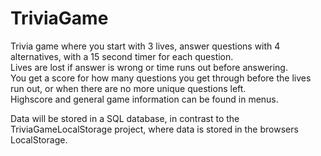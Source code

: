 # TriviaGame
Trivia game where you start with 3 lives, answer questions with 4 alternatives, with a 15 second timer for each question.  
Lives are lost if answer is wrong or time runs out before answering.  
You get a score for how many questions you get through before the lives run out, or when there are no more unique questions left.  
Highscore and general game information can be found in menus.  

Data will be stored in a SQL database, in contrast to the TriviaGameLocalStorage project, where data is stored in the browsers LocalStorage.  

